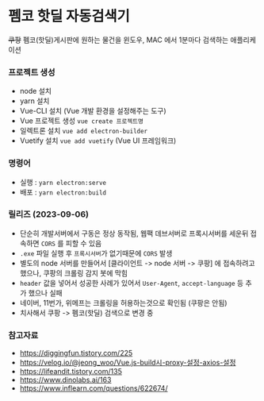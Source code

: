 # 펨코 핫딜 자동검색기  
~~쿠팡~~ 펨코(핫딜)게시판에 원하는 물건을 윈도우, MAC 에서 1분마다 검색하는 애플리케이션
### 프로젝트 생성  
 - node 설치
 - yarn 설치
 - Vue-CLI 설치 (Vue 개발 환경을 설정해주는 도구)
 - Vue 프로젝트 생성 ```vue create 프로젝트명```  
 - 일렉트론 설치 ```vue add electron-builder```
 - Vuetify 설치 ```vue add vuetify``` (Vue UI 프레임워크)
  
### 명령어
 - 실행 : ```yarn electron:serve```  
 - 배포 : ```yarn electron:build```  

### 릴리즈 (2023-09-06)
 - 단순히 개발서버에서 구동은 정상 동작됨, 웹팩 데브서버로 프록시서버를 세운뒤 접속하면 ```CORS``` 를 피할 수 있음
 - ```.exe``` 파일 실행 후 ```프록시서버```가 없기때문에 ```CORS``` 발생  
 - 별도의 node 서버를 만들어서 [클라이언트 -> node 서버 -> 쿠팡] 에 접속하려고 했으나, 쿠팡의 크롤링 감지 봇에 막힘   
 - ```header``` 값을 넣어서 성공한 사례가 있어서 ```User-Agent```, ```accept-language``` 등 추가 했으나 실패  
 - 네이버, 11번가, 위메프는 크롤링을 허용하는것으로 확인됨 (쿠팡은 안됨)
 - 치사해서 쿠팡 -> 펨코(핫딜) 검색으로 변경 중

### 참고자료  
 - https://diggingfun.tistory.com/225  
 - https://velog.io/@jeong_woo/Vue.js-build시-proxy-설정-axios-설정  
 - https://lifeandit.tistory.com/135  
 - https://www.dinolabs.ai/163  
 - https://www.inflearn.com/questions/622674/  
